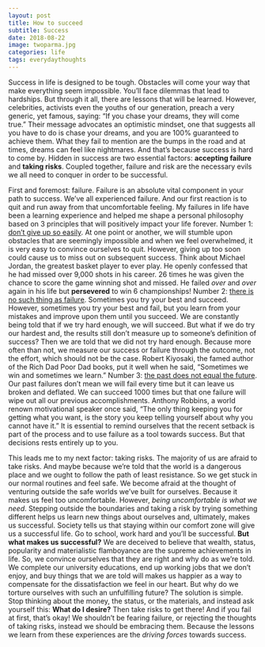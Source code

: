 ```yaml
---
layout: post
title: How to succeed
subtitle: Success
date: 2018-08-22
image: twoparma.jpg
categories: life
tags: everydaythoughts
---
```






Success in life is designed to be tough. Obstacles will come your way that make everything seem impossible. You’ll face dilemmas that lead to hardships. But through it all, there are lessons that will be learned. However, celebrities, activists even the youths of our generation, preach a very generic, yet famous, saying: “If you chase your dreams, they will come true.” Their message advocates an optimistic mindset, one that suggests all you have to do is chase your dreams, and you are 100% guaranteed to achieve them. What they fail to mention are the bumps in the road and at times, dreams can feel like nightmares. And that’s because success is hard to come by. Hidden in success are two essential factors: **accepting failure** and **taking risks**. Coupled together, failure and risk are the necessary evils we all need to conquer in order to be successful.

First and foremost: failure. Failure is an absolute vital component in your path to success. We’ve all experienced failure. And our first reaction is to quit and run away from that uncomfortable feeling. My failures in life have been a learning experience and helped me shape a personal philosophy based on 3 principles that will positively impact your life forever. Number 1: <u>don’t give up so easily</u>. At one point or another, we will stumble upon obstacles that are seemingly impossible and when we feel overwhelmed, it is very easy to convince ourselves to quit. However, giving up too soon could cause us to miss out on subsequent success. Think about Michael Jordan, the greatest basket player to ever play. He openly confessed that he had missed over 9,000 shots in his career. 26 times he was given the chance to score the game winning shot and missed. He failed *over* and *over* again in his life but **persevered** to win 6 championships! Number 2: <u>there is no such thing as failure</u>. Sometimes you try your best and succeed. However, sometimes you try your best and fail, but you learn from your mistakes and improve upon them until you succeed. We are constantly being told that if we try hard enough, we will succeed. But what if we do try our hardest and, the results still don’t measure up to someone’s definition of success? Then we are told that we did not try hard enough. Because more often than not, we measure our success or failure through the outcome, not the effort, which should not be the case. Robert Kiyosaki, the famed author of the Rich Dad Poor Dad books, put it well when he said, “Sometimes we win and sometimes we learn.” Number 3: <u>the past does not equal the future</u>. Our past failures don’t mean we will fail every time but it can leave us broken and deflated. We can succeed 1000 times but that one failure will wipe out all our previous accomplishments. Anthony Robbins, a world renown motivational speaker once said, “The only thing keeping you for getting what you want, is the story you keep telling yourself about why you cannot have it.” It is essential to remind ourselves that the recent setback is part of the process and to use failure as a tool towards success. But that decisions rests entirely up to you. 

This leads me to my next factor: taking risks. The majority of us are afraid to take risks. And maybe because we’re told that the world is a dangerous place and we ought to follow the path of least resistance. So we get stuck in our normal routines and feel safe. We become afraid at the thought of venturing outside the safe worlds we’ve built for ourselves. Because it makes us feel too uncomfortable. However, *being uncomfortable is what we need*. Stepping outside the boundaries and taking a risk by trying something different helps us learn new things about ourselves and, ultimately, makes us successful. Society tells us that staying within our comfort zone will give us a successful life. Go to school, work hard and you’ll be successful. **But what makes us successful?** We are deceived to believe that wealth, status, popularity and materialistic flamboyance are the supreme achievements in life. So, we convince ourselves that they are right and why do as we’re told. We complete our university educations, end up working jobs that we don’t enjoy, and buy things that we are told will makes us happier as a way to compensate for the dissatisfaction we feel in our heart. But why do we torture ourselves with such an unfulfilling future? The solution is simple. Stop thinking about the money, the status, or the materials, and instead ask yourself this: **What do I desire?** Then take risks to get there! And if you fail at first, that’s okay! We shouldn’t be fearing failure, or rejecting the thoughts of taking risks, instead we should be embracing them. Because the lessons we learn from these experiences are the *driving forces* towards success. 

 

 
